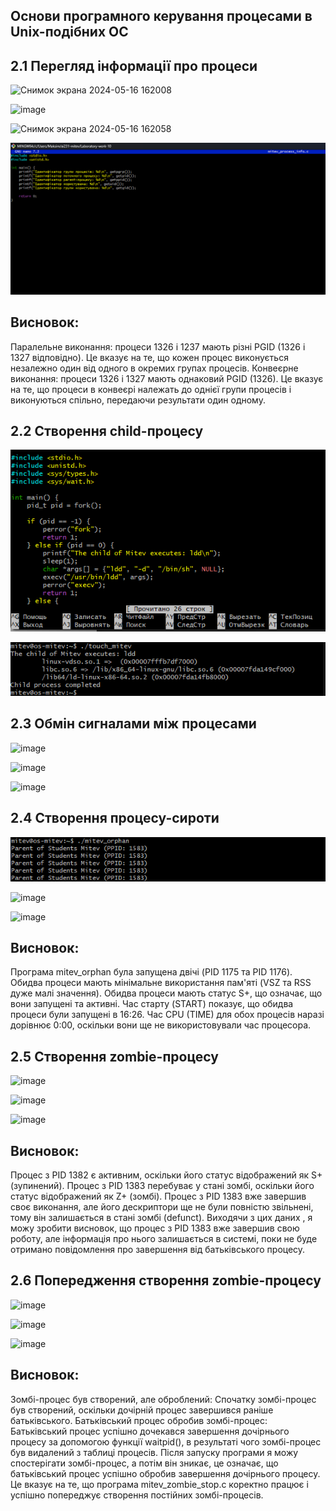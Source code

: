 ## Основи програмного керування процесами в Unix-подібних ОС


## 2.1 Перегляд інформації про процеси



![Снимок экрана 2024-05-16 162008](https://github.com/OS-IS/ai231-mitev/assets/162331279/630dd8ed-f458-4196-922f-09fffa13e4ae)



![image](https://github.com/OS-IS/ai231-mitev/assets/162331279/53f3891d-739e-4391-91b8-45ecf130bc7d)






![Снимок экрана 2024-05-16 162058](https://github.com/OS-IS/ai231-mitev/assets/162331279/02ed16ce-a7f9-4a81-9b92-6ed47589f4b6)




![image](https://github.com/Maksimqweall/LR10/blob/main/%D0%A1%D0%BD%D0%B8%D0%BC%D0%BE%D0%BA%20%D1%8D%D0%BA%D1%80%D0%B0%D0%BD%D0%B0%202024-05-15%20030415.png)


## Висновок:
Паралельне виконання: процеси 1326 і 1237 мають різні PGID (1326 і 1327 відповідно). Це вказує на те, що кожен процес виконується незалежно один від одного в окремих групах процесів.
Конвеєрне виконання: процеси 1326 і 1327 мають однаковий PGID (1326). Це вказує на те, що процеси в конвеєрі належать до однієї групи процесів і виконуються спільно, передаючи результати один одному.




## 2.2 Створення child-процесу



![image](https://github.com/Maksimqweall/LR10/blob/main/2.2.1-2.2.2os10%20(2).png)



![image](https://github.com/Maksimqweall/LR10/blob/main/2.2.1-2.2.2os10.png)



## 2.3 Обмін сигналами між процесами



![image](https://github.com/OS-IS/ai231-mitev/assets/162331279/b300367d-4f5e-46e0-959f-d90f826dd844)



![image](https://github.com/OS-IS/ai231-mitev/assets/162331279/8c1d24f7-c2c9-4660-a7a5-1aef9f1fa8b7)





![image](https://github.com/OS-IS/ai231-mitev/assets/162331279/5f35a427-7752-4399-967f-85b89d9fca47)



## 2.4 Створення процесу-сироти



![image](https://github.com/Maksimqweall/LR10/blob/main/2.4os10.png)



![image](https://github.com/OS-IS/ai231-mitev/assets/162331279/3b41673f-180d-4697-ab97-d19ce6de617f)



![image](https://github.com/OS-IS/ai231-mitev/assets/162331279/e94e48df-cc2f-4719-b68a-f705d735e40a)




## Висновок:
Програма mitev_orphan була запущена двічі (PID 1175 та PID 1176).
Обидва процеси мають мінімальне використання пам'яті (VSZ та RSS дуже малі значення).
Обидва процеси мають статус S+, що означає, що вони запущені та активні.
Час старту (START) показує, що обидва процеси були запущені в 16:26.
Час CPU (TIME) для обох процесів наразі дорівнює 0:00, оскільки вони ще не використовували час процесора.




## 2.5 Створення zombie-процесу



![image](https://github.com/OS-IS/ai231-mitev/assets/162331279/f3fe4f05-b86d-4534-a39f-dc08a1349fc4)



![image](https://github.com/OS-IS/ai231-mitev/assets/162331279/9c0da05e-3e6e-4775-9764-e474f07724ed)



![image](https://github.com/OS-IS/ai231-mitev/assets/162331279/76352c43-6d10-42e0-898c-1cc65375d946)



## Висновок:
Процес з PID 1382 є активним, оскільки його статус відображений як S+ (зупинений).
Процес з PID 1383 перебуває у стані зомбі, оскільки його статус відображений як Z+ (зомбі).
Процес з PID 1383 вже завершив своє виконання, але його дескриптори ще не були повністю звільнені, тому він залишається в стані зомбі (defunct).
Виходячи з цих даних , я можу зробити висновок, що процес з PID 1383 вже завершив свою роботу, але інформація про нього залишається в системі, 
поки не буде отримано повідомлення про завершення від батьківського процесу.




## 2.6 Попередження створення zombie-процесу



![image](https://github.com/OS-IS/ai231-mitev/assets/162331279/c561ed12-6bca-4112-9b5f-e82436bef6a7)




![image](https://github.com/OS-IS/ai231-mitev/assets/162331279/e7041fe5-9696-489c-bfad-ba6e0a2abeac)



![image](https://github.com/OS-IS/ai231-mitev/assets/162331279/7e50ee75-eb5a-44b9-8cc6-2bafd1a13901)



## Висновок:
Зомбі-процес був створений, але оброблений: Спочатку зомбі-процес був створений, оскільки дочірній процес завершився раніше батьківського.
Батьківський процес обробив зомбі-процес: Батьківський процес успішно дочекався завершення дочірнього процесу за допомогою функції waitpid(), в результаті чого зомбі-процес був видалений з таблиці процесів.
Після запуску програми я можу спостерігати зомбі-процес, а потім він зникає, це означає, що батьківський процес успішно обробив завершення дочірнього процесу. Це вказує на те, що  програма mitev_zombie_stop.c коректно працює і успішно попереджує створення постійних зомбі-процесів.






















